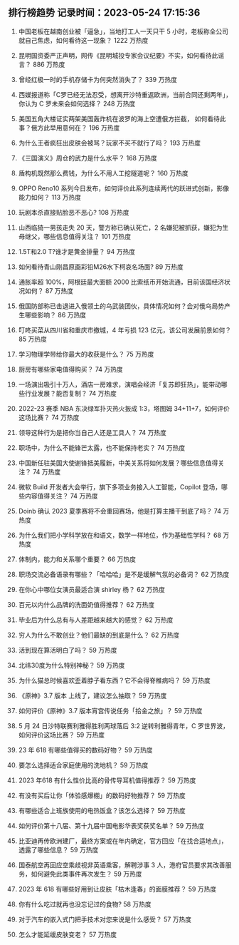 
## 排行榜趋势 记录时间：2023-05-24 17:15:36
  
  1. 中国老板在越南创业被「逼急」，当地打工人一天只干 5 小时，老板称全公司就自己焦虑，如何看待这一现象？ 1222 万热度
    
  2. 昆明国资委严正声明，网传《昆明城投专家会议纪要》不实，如何看待此谣言？ 886 万热度
    
  3. 曾经红极一时的手机存储卡为何突然消失了？ 339 万热度
    
  4. 西媒报道称「C罗已经无法忍受，想离开沙特重返欧洲，当前合同还剩两年」，你认为 C 罗未来会如何选择？ 248 万热度
    
  5. 美国五角大楼证实两架美国轰炸机在波罗的海上空遭俄方拦截， 如何看待此事？俄方此举用意何在？ 196 万热度
    
  6. 为什么王者疯狂出皮肤会被骂？玩家不买不就行了吗？ 193 万热度
    
  7. 《三国演义》周仓的武力是什么水平？ 168 万热度
    
  8. 盾构机既然那么费钱，为什么不用人工挖隧道呢？ 160 万热度
    
  9. OPPO Reno10 系列今日发布，如何评价此系列连续两代的跃进式创新，影像能力如何？ 113 万热度
    
  10. 玩剧本杀直接贴脸恶不恶心? 108 万热度
    
  11. 山西临猗一男孩走失 20 天，警方称已确认死亡，2 名嫌犯被抓获，嫌犯为生母继父，哪些信息值得关注？ 101 万热度
    
  12. 1.5T和2.0 T?谁才是黄金排量？ 94 万热度
    
  13. 如何看待青山刚昌原画彩铅M26水下柯哀名场面? 89 万热度
    
  14. 通胀率超 100%，阿根廷最大面额 2000 比索纸币开始流通，目前该国经济状况如何？ 87 万热度
    
  15. 俄国防部称已击退进入俄领土的乌武装团伙，具体情况如何？会对俄乌局势产生哪些影响？ 86 万热度
    
  16. 叮咚买菜从四川省和重庆市撤城，4 年亏损 123 亿元，该公司发展前景如何？ 85 万热度
    
  17. 学习物理学带给你最大的收获是什么？ 75 万热度
    
  18. 厨房有哪些家电值得购买？ 74 万热度
    
  19. 一场演出吸引十万人，酒店一房难求，演唱会经济「复苏即狂热」，能带动哪些行业发展？能否复制？ 74 万热度
    
  20. 2022-23 赛季 NBA 东决绿军扑灭热火扳成 1:3，塔图姆 34+11+7，如何评价这场比赛？ 74 万热度
    
  21. 领导这种行为是把你当自己人还是工具人？ 74 万热度
    
  22. 职场中，为什么不能锋芒太露，也不能保持老实？ 74 万热度
    
  23. 中国新任驻美国大使谢锋抵美履新，中美关系将如何发展？哪些信息值得关注？ 74 万热度
    
  24. 微软 Build 开发者大会举行，旗下多项业务接入人工智能，Copilot 登场，哪些内容值得关注？ 74 万热度
    
  25. Doinb 确认 2023 夏季赛将不会重回赛场，他是打算主播干到底了吗？ 74 万热度
    
  26. 为什么我们把小学科学放在和语文，数学一样地位，作为基础性学科？ 68 万热度
    
  27. 体制内，能力和关系哪个重要？ 66 万热度
    
  28. 职场交流必备语录有哪些？「哈哈哈」是不是缓解气氛的必备词？ 62 万热度
    
  29. 在你心中哪位女演员最适合演 shirley 杨？ 62 万热度
    
  30. 百元以内什么品牌的洗面奶值得推荐？ 62 万热度
    
  31. 毕业后为什么总有与人差距越来越大的感觉？ 62 万热度
    
  32. 穷人为什么不敢创业？他们最缺的到底是什么？ 62 万热度
    
  33. 活到现在算活明白了吗？ 59 万热度
    
  34. 北纬30度为什么特别神秘？ 59 万热度
    
  35. 为什么猫总时候喜欢歪着脖子看东西？它不会得脊椎病吗？ 59 万热度
    
  36. 《原神》3.7 版本 上线了，建议怎么抽取？ 59 万热度
    
  37. 如何评价《原神》3.7 版本宵宫传说任务「拾金之旅」？ 59 万热度
    
  38. 5 月 24 日沙特联赛利雅得胜利两球落后 3:2 逆转利雅得青年，C 罗世界波，如何评价这场比赛？ 59 万热度
    
  39. 23 年 618 有哪些值得买的数码好物？ 59 万热度
    
  40. 要怎么选择适合家庭使用的洗地机？ 59 万热度
    
  41. 2023 年618 有什么性价比高的骨传导耳机值得推荐？ 59 万热度
    
  42. 有没有买后让你「体验感爆棚」的数码好物推荐？ 59 万热度
    
  43. 有哪些适合上班族使用的电热饭盒？该怎么选择？ 59 万热度
    
  44. 如何评价第十八届、第十九届中国电影华表奖获奖名单？ 59 万热度
    
  45. 比亚迪再传欧洲建厂，最终方案或在年内确定，官方回应「在找合适地点」，透露了哪些信息？ 59 万热度
    
  46. 国泰航空再回应空乘歧视非英语乘客，解聘涉事 3 人，港府官员要求其改善服务，如何避免此类事件再次发生？ 59 万热度
    
  47. 2023 年 618 有哪些好用到让皮肤「枯木逢春」的面膜推荐？ 59 万热度
    
  48. 你有什么吃过就再也没忘记过的食物? 58 万热度
    
  49. 对于汽车的嵌入式门把手技术对您来说是什么感受？ 57 万热度
    
  50. 怎么才能延缓皮肤变老？ 57 万热度
    